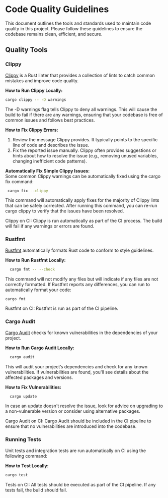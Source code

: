 # Code Quality Guidelines

This document outlines the tools and standards used to maintain code quality in this project. Please follow these guidelines to ensure the codebase remains clean, efficient, and secure.

## Quality Tools

### Clippy

[Clippy](https://doc.rust-lang.org/clippy/usage.html) is a Rust linter that provides a collection of lints to catch common mistakes and improve code quality.

**How to Run Clippy Locally:**
  ```bash
  cargo clippy -- -D warnings
  ```
The -D warnings flag tells Clippy to deny all warnings. This will cause the build to fail if there are any warnings, ensuring that your codebase is free of common issues and follows best practices.

**How to Fix Clippy Errors:**
1. Review the message Clippy provides. It typically points to the specific line of code and describes the issue.
2. Fix the reported issue manually. Clippy often provides suggestions or hints about how to resolve the issue (e.g., removing unused variables, changing inefficient code patterns).

**Automatically Fix Simple Clippy Issues:**  
Some common Clippy warnings can be automatically fixed using the cargo fix command:
 ```bash  
  cargo fix --clippy
  ```   
This command will automatically apply fixes for the majority of Clippy lints that can be safely corrected. After running this command, you can re-run cargo clippy to verify that the issues have been resolved.

Clippy on CI: Clippy is run automatically as part of the CI process. The build will fail if any warnings or errors are found.

### Rustfmt

[Rustfmt](https://doc.rust-lang.org/clippy/development/adding_lints.html#running-rustfmt) automatically formats Rust code to conform to style guidelines.

**How to Run Rustfmt Locally:**
```bash
  cargo fmt -- --check
  ```

This command will not modify any files but will indicate if any files are not correctly formatted. If Rustfmt reports any differences, you can run to automatically format your code:
  ```bash
  cargo fmt
  ```

Rustfmt on CI: Rustfmt is run as part of the CI pipeline.

### Cargo Audit

[Cargo Audit](https://docs.rs/cargo-audit/latest/cargo_audit/) checks for known vulnerabilities in the dependencies of your project.

**How to Run Cargo Audit Locally:**
```bash
  cargo audit
```
This will audit your project’s dependencies and check for any known vulnerabilities. If vulnerabilities are found, you'll see details about the affected packages and versions.

**How to Fix Vulnerabilities:**

```bash
  cargo update
```
In case an update doesn't resolve the issue, look for advice on upgrading to a non-vulnerable version or consider using alternative packages.

Cargo Audit on CI: Cargo Audit should be included in the CI pipeline to ensure that no vulnerabilities are introduced into the codebase.

### Running Tests

Unit tests and integration tests are run automatically on CI using the following command:

**How to Test Locally:**
  ```bash
  cargo test
  ```
Tests on CI: All tests should be executed as part of the CI pipeline. If any tests fail, the build should fail.
